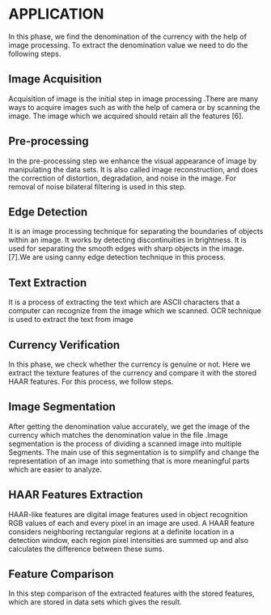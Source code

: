 # APPLICATION

In this phase, we find the denomination of the currency with the help of image
processing. To extract the denomination value we need to do the following steps.
## Image Acquisition

Acquisition of image is the initial step in image processing .There are many ways to acquire
images such as with the help of camera or by scanning the image. The image which we
acquired should retain all the features [6].

## Pre-processing
In the pre-processing step we enhance the visual appearance of image by manipulating the
data sets. It is also called image reconstruction, and does the correction of distortion,
degradation, and noise in the image. For removal of noise bilateral filtering is used in this
step.

## Edge Detection
It is an image processing technique for separating the boundaries of objects within an image.
It works by detecting discontinuities in brightness. It is used for separating the smooth edges
with sharp objects in the image. [7].We are using canny edge detection technique in this
process.

## Text Extraction
It is a process of extracting the text which are ASCII characters that a computer can
recognize from the image which we scanned. OCR technique is used to extract the text from
image 

## Currency Verification
In this phase, we check whether the currency is genuine or not. Here we extract the texture
features of the currency and compare it with the stored HAAR features. For this process, we
follow steps.

## Image Segmentation
After getting the denomination value accurately, we get the image of the currency which
matches the denomination value in the file .Image segmentation is the process of dividing a
scanned image into multiple Segments. The main use of this segmentation is to simplify and
change the representation of an image into something that is more meaningful parts which
are easier to analyze.

## HAAR Features Extraction

HAAR-like features are digital image features used in object recognition RGB values of
each and every pixel in an image are used. A HAAR feature considers neighboring
rectangular regions at a definite location in a detection window, each region pixel
intensities are summed up and also calculates the difference between these sums.

## Feature Comparison
In this step comparison of the extracted features with the stored features, which are stored in
data sets which gives the result.

